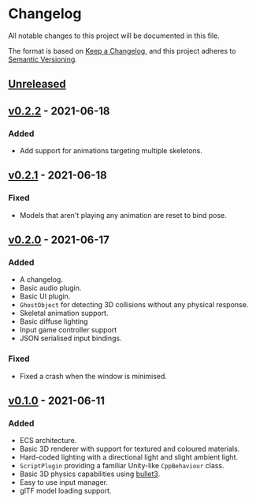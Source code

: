 # Changelog

All notable changes to this project will be documented in this file.

The format is based on [Keep a Changelog](https://keepachangelog.com/en/1.0.0/),
and this project adheres to
[Semantic Versioning](https://semver.org/spec/v2.0.0.html).

## [Unreleased]

## [v0.2.2] - 2021-06-18

### Added

- Add support for animations targeting multiple skeletons.

## [v0.2.1] - 2021-06-18

### Fixed

- Models that aren't playing any animation are reset to bind pose.

## [v0.2.0] - 2021-06-17

### Added

- A changelog.
- Basic audio plugin.
- Basic UI plugin.
- `GhostObject` for detecting 3D collisions without any physical response.
- Skeletal animation support.
- Basic diffuse lighting
- Input game controller support
- JSON serialised input bindings.

### Fixed

- Fixed a crash when the window is minimised.

## [v0.1.0] - 2021-06-11

### Added

- ECS architecture.
- Basic 3D renderer with support for textured and coloured materials.
- Hard-coded lighting with a directional light and slight ambient light.
- `ScriptPlugin` providing a familiar Unity-like `CppBehaviour` class.
- Basic 3D physics capabilities using
  [bullet3](https://github.com/bulletphysics/bullet3).
- Easy to use input manager.
- glTF model loading support.

[unreleased]: https://github.com/nasso/ige/compare/v0.2.2...HEAD
[v0.2.2]: https://github.com/nasso/ige/releases/tag/v0.2.2
[v0.2.1]: https://github.com/nasso/ige/releases/tag/v0.2.1
[v0.2.0]: https://github.com/nasso/ige/releases/tag/v0.2.0
[v0.1.0]: https://github.com/nasso/ige/releases/tag/v0.1.0
